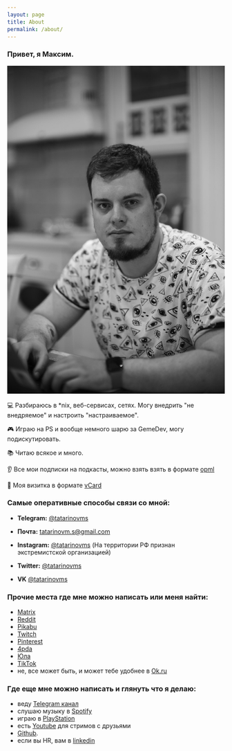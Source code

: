 ```yaml
---
layout: page
title: About
permalink: /about/
---
```

### Привет, я Максим.

![](https://raw.githubusercontent.com/tatarinovms/tatarinovms.github.io/master/images/tatarinovms.JPG)
 

💻 Разбираюсь в *nix, веб-сервисах, сетях. Могу внедрить "не внедряемое" и настроить "настраиваемое". 

🎮 Играю на PS и вообще немного шарю за GemeDev, могу подискутировать. 

📚 Читаю всякое и много. 

👂 Все мои подписки на подкасты, можно взять взять в формате [opml](https://raw.githubusercontent.com/tatarinovms/tatarinovms.github.io/master/assets/files/overcast.opml)

📄 Моя визитка в формате [vCard](https://raw.githubusercontent.com/tatarinovms/tatarinovms.github.io/master/assets/files/Maxim_Tatarinov.vcf)

### Самые оперативные способы связи со мной:

- **Telegram:** [@tatarinovms](https://t.me/tatarinovms)

- **Почта:** [tatarinovm.s@gmail.com](mailto:tatarinovm.s@gmail.com)

- **Instagram:** [@tatarinovms](https://www.instagram.com/tatarinovms/) (На территории РФ признан экстремистской организацией)

- **Twitter:** [@tatarinovms](https://twitter.com/tatarinovms)

- **VK** [@tatarinovms](https://vk.com/tatarinovms)

### Прочие места где мне можно написать или меня найти:
- [Matrix](https://matrix.to/#/@tatarinovm.s:matrix.org)
- [Reddit](https://www.reddit.com/user/tatarinovms)
- [Pikabu](https://pikabu.ru/@tatarinovm)
- [Twitch](https://www.twitch.tv/tatarinovm)
- [Pinterest](http://pinterest.com/tatarinovms)
- [4pda](http://4pda.ru/forum/index.php?showuser=639002)
- [Юла](https://you.la/tatarinovms)
- [TikTok](https://tiktok.com/@tatarinovms)
- не, все может быть, и  может тебе удобнее в [Ok.ru](https://ok.ru/profile/574264377102)

### Где еще мне можно написать и глянуть что я делаю: 

- веду [Telegram канал](https://t.me/beaverclan)
- слушаю музыку в [Spotify](https://open.spotify.com/user/tatarinovms?si=fQqV0-9QQ_OgO6IzsoryOA) 
- играю в [PlayStation](https://my.playstation.com/profile/tatarinovms)
- есть [Youtube](https://www.youtube.com/c/MaximTatarinov) для стримов с друзьями
- [Github](https://github.com/tatarinovms).
- если вы HR, вам в [linkedin](https://www.linkedin.com/in/tatarinovms/)
